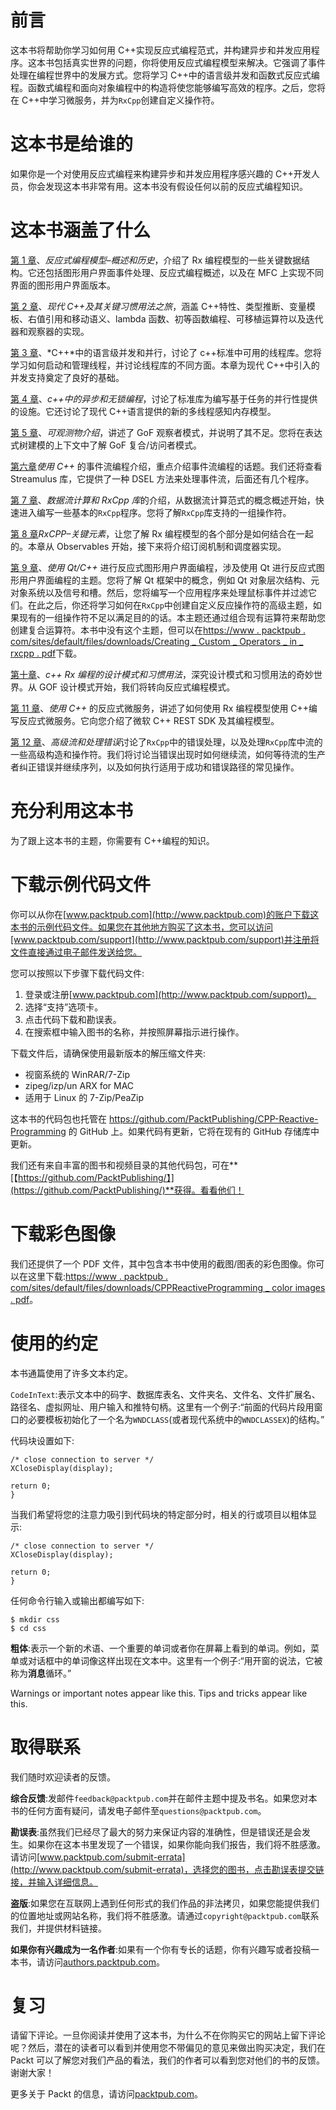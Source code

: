 # 前言

这本书将帮助你学习如何用 C++实现反应式编程范式，并构建异步和并发应用程序。这本书包括真实世界的问题，你将使用反应式编程模型来解决。它强调了事件处理在编程世界中的发展方式。您将学习 C++中的语言级并发和函数式反应式编程。函数式编程和面向对象编程中的构造将使您能够编写高效的程序。之后，您将在 C++中学习微服务，并为`RxCpp`创建自定义操作符。

# 这本书是给谁的

如果你是一个对使用反应式编程来构建异步和并发应用程序感兴趣的 C++开发人员，你会发现这本书非常有用。这本书没有假设任何以前的反应式编程知识。

# 这本书涵盖了什么

[第 1 章](01.html#J2B80-51c8384cc2cb48e691b461190723b468)、*反应式编程模型–概述和历史*，介绍了 Rx 编程模型的一些关键数据结构。它还包括图形用户界面事件处理、反应式编程概述，以及在 MFC 上实现不同界面的图形用户界面版本。

[第 2 章](02.html#12AK80-51c8384cc2cb48e691b461190723b468)、*现代 C++及其关键习惯用法之旅*，涵盖 C++特性、类型推断、变量模板、右值引用和移动语义、lambda 函数、初等函数编程、可移植运算符以及迭代器和观察器的实现。

[第 3 章](03.html#1O8H60-51c8384cc2cb48e691b461190723b468)、*C++*中的语言级并发和并行，讨论了 c++标准中可用的线程库。您将学习如何启动和管理线程，并讨论线程库的不同方面。本章为现代 C++中引入的并发支持奠定了良好的基础。

[第 4 章](04.html#27GQ60-51c8384cc2cb48e691b461190723b468)、*c++中的异步和无锁编程*，讨论了标准库为编写基于任务的并行性提供的设施。它还讨论了现代 C++语言提供的新的多线程感知内存模型。

[第 5 章](05.html#2RHM00-51c8384cc2cb48e691b461190723b468)、*可观测物介绍*，讲述了 GoF 观察者模式，并说明了其不足。您将在表达式树建模的上下文中了解 GoF 复合/访问者模式。

[第六章](06.html#352RK0-51c8384cc2cb48e691b461190723b468)*使用 C++* 的事件流编程介绍，重点介绍事件流编程的话题。我们还将查看 Streamulus 库，它提供了一种 DSEL 方法来处理事件流，后面还有几个程序。

[第 7 章](07.html#3M85O0-51c8384cc2cb48e691b461190723b468)、*数据流计算和 RxCpp 库*的介绍，从数据流计算范式的概念概述开始，快速进入编写一些基本的`RxCpp`程序。您将了解`RxCpp`库支持的一组操作符。

[第 8 章](08.html#49AH00-51c8384cc2cb48e691b461190723b468)*RxCPP–关键元素*，让您了解 Rx 编程模型的各个部分是如何结合在一起的。本章从 Observables 开始，接下来将介绍订阅机制和调度器实现。

[第 9 章](09.html#4U9TC0-51c8384cc2cb48e691b461190723b468)、*使用 Qt/C++* 进行反应式图形用户界面编程，涉及使用 Qt 进行反应式图形用户界面编程的主题。您将了解 Qt 框架中的概念，例如 Qt 对象层次结构、元对象系统以及信号和槽。然后，您将编写一个应用程序来处理鼠标事件并过滤它们。在此之后，你还将学习如何在`RxCpp`中创建自定义反应操作符的高级主题，如果现有的一组操作符不足以满足目的的话。本主题还通过组合现有运算符来帮助您创建复合运算符。本书中没有这个主题，但可以在[https://www . packtpub . com/sites/default/files/downloads/Creating _ Custom _ Operators _ in _ rxcpp . pdf](https://www.packtpub.com/sites/default/files/downloads/Creating_Custom_Operators_in_RxCpp.pdf)下载。

[第十章](10.html#5GDO20-51c8384cc2cb48e691b461190723b468)、*c++ Rx 编程的设计模式和习惯用法*，深究设计模式和习惯用法的奇妙世界。从 GOF 设计模式开始，我们将转向反应式编程模式。

[第 11 章](11.html#5TOVU0-51c8384cc2cb48e691b461190723b468)、*使用 C++* 的反应式微服务，讲述了如何使用 Rx 编程模型使用 C++编写反应式微服务。它向您介绍了微软 C++ REST SDK 及其编程模型。

[第 12 章](12.html#6FSQK0-51c8384cc2cb48e691b461190723b468)、*高级流和处理错误*讨论了`RxCpp`中的错误处理，以及处理`RxCpp`库中流的一些高级构造和操作符。我们将讨论当错误出现时如何继续流，如何等待流的生产者纠正错误并继续序列，以及如何执行适用于成功和错误路径的常见操作。

# 充分利用这本书

为了跟上这本书的主题，你需要有 C++编程的知识。

# 下载示例代码文件

你可以从你在[www.packtpub.com](http://www.packtpub.com)的账户下载这本书的示例代码文件。如果您在其他地方购买了这本书，您可以访问[www.packtpub.com/support](http://www.packtpub.com/support)并注册将文件直接通过电子邮件发送给您。

您可以按照以下步骤下载代码文件:

1.  登录或注册[www.packtpub.com](http://www.packtpub.com/support)。
2.  选择“支持”选项卡。
3.  点击代码下载和勘误表。
4.  在搜索框中输入图书的名称，并按照屏幕指示进行操作。

下载文件后，请确保使用最新版本的解压缩文件夹:

*   视窗系统的 WinRAR/7-Zip
*   zipeg/izp/un ARX for MAC
*   适用于 Linux 的 7-Zip/PeaZip

这本书的代码包也托管在 https://github.com/PacktPublishing/CPP-Reactive-Programming 的 GitHub 上。如果代码有更新，它将在现有的 GitHub 存储库中更新。

我们还有来自丰富的图书和视频目录的其他代码包，可在**[【https://github.com/PacktPublishing/】](https://github.com/PacktPublishing/)**获得。看看他们！

# 下载彩色图像

我们还提供了一个 PDF 文件，其中包含本书中使用的截图/图表的彩色图像。你可以在这里下载:[https://www . packtpub . com/sites/default/files/downloads/CPPReactiveProgramming _ color images . pdf](https://www.packtpub.com/sites/default/files/downloads/CPPReactiveProgramming_ColorImages.pdf)。

# 使用的约定

本书通篇使用了许多文本约定。

`CodeInText`:表示文本中的码字、数据库表名、文件夹名、文件名、文件扩展名、路径名、虚拟网址、用户输入和推特句柄。这里有一个例子:“前面的代码片段用窗口的必要模板初始化了一个名为`WNDCLASS`(或者现代系统中的`WNDCLASSEX`)的结构。”

代码块设置如下:

```
/* close connection to server */
XCloseDisplay(display);

return 0;
}
```

当我们希望将您的注意力吸引到代码块的特定部分时，相关的行或项目以粗体显示:

```
/* close connection to server */
XCloseDisplay(display);

return 0;
}
```

任何命令行输入或输出都编写如下:

```
$ mkdir css
$ cd css
```

**粗体**:表示一个新的术语、一个重要的单词或者你在屏幕上看到的单词。例如，菜单或对话框中的单词像这样出现在文本中。这里有一个例子:“用开窗的说法，它被称为**消息**循环。”

Warnings or important notes appear like this. Tips and tricks appear like this.

# 取得联系

我们随时欢迎读者的反馈。

**综合反馈**:发邮件`feedback@packtpub.com`并在邮件主题中提及书名。如果您对本书的任何方面有疑问，请发电子邮件至`questions@packtpub.com`。

**勘误表**:虽然我们已经尽了最大的努力来保证内容的准确性，但是错误还是会发生。如果你在这本书里发现了一个错误，如果你能向我们报告，我们将不胜感激。请访问[www.packtpub.com/submit-errata](http://www.packtpub.com/submit-errata)，选择您的图书，点击勘误表提交链接，并输入详细信息。

**盗版**:如果您在互联网上遇到任何形式的我们作品的非法拷贝，如果您能提供我们的位置地址或网站名称，我们将不胜感激。请通过`copyright@packtpub.com`联系我们，并提供材料链接。

**如果你有兴趣成为一名作者**:如果有一个你有专长的话题，你有兴趣写或者投稿一本书，请访问[authors.packtpub.com](http://authors.packtpub.com/)。

# 复习

请留下评论。一旦你阅读并使用了这本书，为什么不在你购买它的网站上留下评论呢？然后，潜在的读者可以看到并使用您不带偏见的意见来做出购买决定，我们在 Packt 可以了解您对我们产品的看法，我们的作者可以看到您对他们的书的反馈。谢谢大家！

更多关于 Packt 的信息，请访问[packtpub.com](https://www.packtpub.com/)。